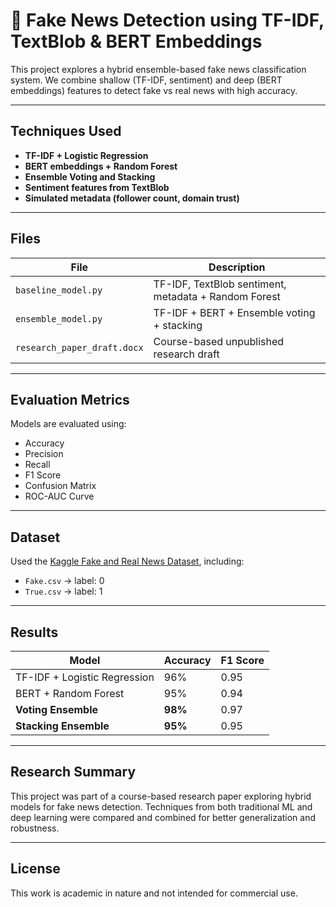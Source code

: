 # 📰 Fake News Detection using TF-IDF, TextBlob & BERT Embeddings

This project explores a hybrid ensemble-based fake news classification system. We combine shallow (TF-IDF, sentiment) and deep (BERT embeddings) features to detect fake vs real news with high accuracy.

---

## Techniques Used

- **TF-IDF + Logistic Regression**
- **BERT embeddings + Random Forest**
- **Ensemble Voting and Stacking**
- **Sentiment features from TextBlob**
- **Simulated metadata (follower count, domain trust)**

---

##  Files

| File | Description |
|------|-------------|
| `baseline_model.py` | TF-IDF, TextBlob sentiment, metadata + Random Forest |
| `ensemble_model.py` | TF-IDF + BERT + Ensemble voting + stacking |
| `research_paper_draft.docx` | Course-based unpublished research draft |

---

## Evaluation Metrics

Models are evaluated using:
- Accuracy
- Precision
- Recall
- F1 Score
- Confusion Matrix
- ROC-AUC Curve

---

## Dataset

Used the [Kaggle Fake and Real News Dataset](https://www.kaggle.com/datasets/clmentbisaillon/fake-and-real-news-dataset), including:

- `Fake.csv` → label: 0
- `True.csv` → label: 1

---

## Results

| Model | Accuracy | F1 Score |
|-------|----------|----------|
| TF-IDF + Logistic Regression | 96% | 0.95 |
| BERT + Random Forest | 95% | 0.94 |
| **Voting Ensemble** | **98%** | 0.97 |
| **Stacking Ensemble** | **95%** | 0.95 |

---

##  Research Summary

This project was part of a course-based research paper exploring hybrid models for fake news detection. Techniques from both traditional ML and deep learning were compared and combined for better generalization and robustness.

---

##  License

This work is academic in nature and not intended for commercial use.
